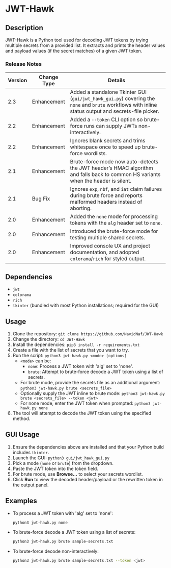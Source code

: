 # JWT-Hawk

## Description
JWT-Hawk is a Python tool used for decoding JWT tokens by trying multiple secrets from a provided list. It extracts and prints the header values and payload values (if the secret matches) of a given JWT token. 

### Release Notes
| Version | Change Type | Details |
| --- | --- | --- |
| 2.3 | Enhancement | Added a standalone Tkinter GUI (`gui/jwt_hawk_gui.py`) covering the `none` and `brute` workflows with inline status output and secrets-file picker. |
| 2.2 | Enhancement | Added a `--token` CLI option so brute-force runs can supply JWTs non-interactively. |
| 2.2 | Enhancement | Ignores blank secrets and trims whitespace once to speed up brute-force wordlists. |
| 2.1 | Enhancement | Brute-force mode now auto-detects the JWT header’s HMAC algorithm and falls back to common HS variants when the header is silent. |
| 2.1 | Bug Fix | Ignores `exp`, `nbf`, and `iat` claim failures during brute force and reports malformed headers instead of aborting. |
| 2.0 | Enhancement | Added the `none` mode for processing tokens with the `alg` header set to `none`. |
| 2.0 | Enhancement | Introduced the brute-force mode for testing multiple shared secrets. |
| 2.0 | Enhancement | Improved console UX and project documentation, and adopted `colorama`/`rich` for styled output. |

## Dependencies
- `jwt`
- `colorama`
- `rich`
- `tkinter` (bundled with most Python installations; required for the GUI)

## Usage
1. Clone the repository: `git clone https://github.com/NavidNaf/JWT-Hawk`
2. Change the directory: `cd JWT-Hawk`
3. Install the dependencies: `pip3 install -r requirements.txt`
4. Create a file with the list of secrets that you want to try.
5. Run the script: `python3 jwt-hawk.py <mode> [options]`
   - `<mode>` can be:
     - `none`: Process a JWT token with 'alg' set to 'none'.
     - `brute`: Attempt to brute-force decode a JWT token using a list of secrets.
   - For brute mode, provide the secrets file as an additional argument: `python3 jwt-hawk.py brute <secrets_file>`
   - Optionally supply the JWT inline to brute mode: `python3 jwt-hawk.py brute <secrets_file> --token <jwt>`
   - For none mode, enter the JWT token when prompted: `python3 jwt-hawk.py none`
6. The tool will attempt to decode the JWT token using the specified method.

## GUI Usage
1. Ensure the dependencies above are installed and that your Python build includes `tkinter`.
2. Launch the GUI: `python3 gui/jwt_hawk_gui.py`
3. Pick a mode (`none` or `brute`) from the dropdown.
4. Paste the JWT token into the token field.
5. For brute mode, use **Browse…** to select your secrets wordlist.
6. Click **Run** to view the decoded header/payload or the rewritten token in the output panel.

## Examples
- To process a JWT token with 'alg' set to 'none':
  ```bash
  python3 jwt-hawk.py none
  ```
- To brute-force decode a JWT token using a list of secrets:
  ```bash
  python3 jwt-hawk.py brute sample-secrets.txt
  ```
- To brute-force decode non-interactively:
  ```bash
  python3 jwt-hawk.py brute sample-secrets.txt --token <jwt>
  ```
